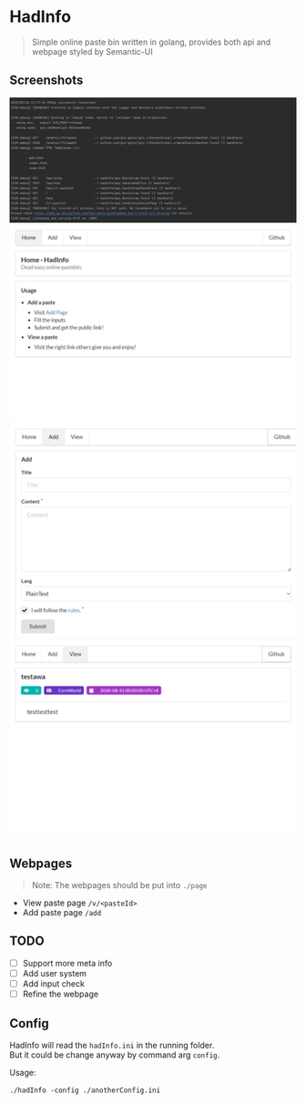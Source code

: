 # HadInfo
> Simple online paste bin written in golang, provides both api and webpage styled by Semantic-UI

## Screenshots
![console](.docs.images/console.screenshot.png)
![homePage](.docs.images/homePage.screenshot.jpeg)
![addPastePage](.docs.images/addPastePage.screenshot.jpeg)
![viewPastePage](.docs.images/viewPastePage.screenshot.jpeg)

## Webpages
> Note: The webpages should be put into `./page`

- View paste page `/v/<pasteId>`
- Add paste page `/add`

## TODO
- [ ] Support more meta info
- [ ] Add user system
- [ ] Add input check
- [ ] Refine the webpage

## Config
HadInfo will read the `hadInfo.ini` in the running folder.   
But it could be change anyway by command arg `config`.  

Usage:
```shell
./hadInfo -config ./anotherConfig.ini
```